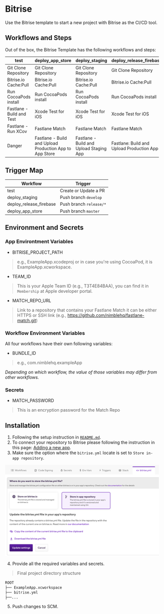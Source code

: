# Bitrise
Use the Bitrise template to start a new project with Bitrise as the CI/CD tool.

## Workflows and Steps

Out of the box, the Bitrise Template has the following workflows and steps:

| test                      | deploy_app_store                                        | deploy_staging                          | deploy_release_firebase                   |
|---------------------------|---------------------------------------------------------|-----------------------------------------|-------------------------------------------|
| Git Clone Repository      | Git Clone Repository                                    | Git Clone Repository                    | Git Clone Repository                      |
| Bitrise.io Cache:Pull     | Bitrise.io Cache:Pull                                   | Bitrise.io Cache:Pull                   | Bitrise.io Cache:Pull                     |
| Run CocoaPods install     | Run CocoaPods install                                   | Run CocoaPods install                   | Run CocoaPods install                     |
| Fastlane - Build and Test | Xcode Test for iOS                                      | Xcode Test for iOS                      | Xcode Test for iOS                        |
| Fastlane - Run XCov       | Fastlane Match                                          | Fastlane Match                          | Fastlane Match                            |
| Danger                    | Fastlane - Build and Upload Production App to App Store | Fastlane - Build and Upload Staging App | Fastlane: Build and Upload Production App |

## Trigger Map

| Workflow                | Trigger                 |
|-------------------------|-------------------------|
| test                    | Create or Update a PR   |
| deploy_staging          | Push branch `develop`   |
| deploy_release_firebase | Push branch `release/*` |
| deploy_app_store        | Push branch `master`    |

## Environment and Secrets
### App Environtment Variables
- BITRISE_PROJECT_PATH
> e.g., ExampleApp.xcodeproj or in case you're using CocoaPod, it is ExampleApp.xcworkspace.

- TEAM_ID
> This is your Apple Team ID (e.g., T3T4E84BAA), you can find it in `Membership` at Apple developer portal.

- MATCH_REPO_URL
> Link to a repository that contains your Fastlane Match it can be either HTTPS or SSH link (e.g., https://github.com/nimblehq/fastlane-match.git)

### Workflow Environment Variables
All four workflows have their own following variables:

- BUNDLE_ID
> e.g., com.nimblehq.exampleApp

*Depending on which workflow, the value of those variables may differ from other workflows.*

### Secrets

- MATCH_PASSWORD
> This is an encryption password for the Match Repo

## Installation
1. Following the setup instruction in [`README.md`](https://github.com/nimblehq/ios-templates#readme).
2. To connect your repository to Bitrise please following the instruction in this page: [Adding a new app](https://devcenter.bitrise.io/en/getting-started/adding-your-first-app.html).
3. Make sure the option where the `bitrise.yml` locate is set to `Store in-app repository`.
<p align="center">
  <img src="assets/images/bitrise/Bitrise-YML-Storage-Location.png" alt="Bitrise Store in-app repository" width="600"/>
</p>

4. Provide all the required variables and secrets.
> Final project directory structure
```
ROOT
├── ExampleApp.xcworkspace
├── bitrise.yml
├──...
```
5. Push changes to SCM.
